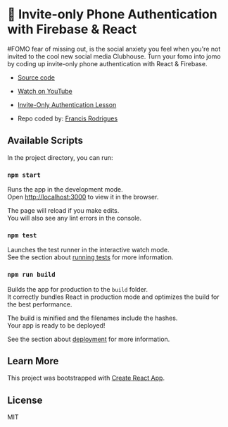 # 👋 Invite-only Phone Authentication with Firebase & React

#FOMO​ fear of missing out, is the social anxiety you feel when you're not invited to the cool new social media Clubhouse. Turn your fomo into jomo by coding up invite-only phone authentication with React & Firebase.

- [Source code](https://github.com/fireship-io/invite-only-phone-auth)
- [Watch on YouTube](https://youtu.be/yJ5agkia4o8)
- [Invite-Only Authentication Lesson](https://fireship.io/lessons/invite-only-firebase-phone-auth)

- Repo coded by: [Francis Rodrigues](https://github.com/francisrod01)

## Available Scripts

In the project directory, you can run:

### `npm start`

Runs the app in the development mode.\
Open [http://localhost:3000](http://localhost:3000) to view it in the browser.

The page will reload if you make edits.\
You will also see any lint errors in the console.

### `npm test`

Launches the test runner in the interactive watch mode.\
See the section about [running tests](https://facebook.github.io/create-react-app/docs/running-tests) for more information.

### `npm run build`

Builds the app for production to the `build` folder.\
It correctly bundles React in production mode and optimizes the build for the best performance.

The build is minified and the filenames include the hashes.\
Your app is ready to be deployed!

See the section about [deployment](https://facebook.github.io/create-react-app/docs/deployment) for more information.

## Learn More

This project was bootstrapped with [Create React App](https://github.com/facebook/create-react-app).

## License

MIT
